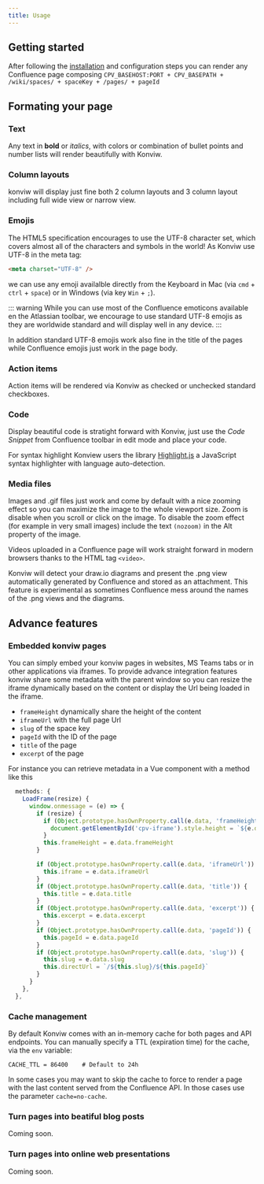 ```yaml
---
title: Usage
---
```


## Getting started

After following the [installation](/installation) and configuration steps you can render any Confluence page composing
`CPV_BASEHOST:PORT + CPV_BASEPATH + /wiki/spaces/ + spaceKey + /pages/ + pageId`

## Formating your page

### Text

Any text in **bold** or _italics_, with colors or combination of bullet points and number lists will render beautifully with Konviw.

### Column layouts

konviw will display just fine both 2 column layouts and 3 column layout including full wide view or narrow view.

### Emojis

The HTML5 specification encourages to use the UTF-8 character set, which covers almost all of the characters and symbols in the world!
As Konviw use UTF-8 in the meta tag:

```html
<meta charset="UTF-8" />
```

we can use any emoji availalble directly from the Keyboard in Mac (via `cmd` + `ctrl` + `space`) or in Windows (via key `Win` + `;`).

::: warning
While you can use most of the Confluence emoticons available en the Atlassian toolbar, we encourage to use standard UTF-8 emojis as they are worldwide standard and will display well in any device.
:::

In addition standard UTF-8 emojis work also fine in the title of the pages while Confluence emojis just work in the page body.

### Action items

Action items will be rendered via Konviw as checked or unchecked standard checkboxes.

### Code

Display beautiful code is stratight forward with Konviw, just use the _Code Snippet_ from Confluence toolbar in edit mode and place your code.

For syntax highlight Konview users the library [Highlight.js](https://highlightjs.org) a JavaScript syntax highlighter with language auto-detection.

### Media files

Images and .gif files just work and come by default with a nice zooming effect so you can maximize the image to the whole viewport size. Zoom is disable when you scroll or click on the image.
To disable the zoom effect (for example in very small images) include the text `(nozoom)` in the Alt property of the image.

Videos uploaded in a Confluence page will work straight forward in modern browsers thanks to the HTML tag `<video>`.

Konviw will detect your draw.io diagrams and present the .png view automatically generated by Confluence and stored as an attachment. This feature is experimental as sometimes Confluence mess around the names of the .png views and the diagrams.

## Advance features

### Embedded konviw pages

You can simply embed your konviw pages in websites, MS Teams tabs or in other applications via iframes. To provide advance integration features konviw share some metadata with the parent window so you can resize the iframe dynamically based on the content or display the Url being loaded in the iframe.

- `frameHeight` dynamically share the height of the content
- `iframeUrl` with the full page Url
- `slug` of the space key
- `pageId` with the ID of the page
- `title` of the page
- `excerpt` of the page

For instance you can retrieve metadata in a Vue component with a method like this

```js
  methods: {
    LoadFrame(resize) {
      window.onmessage = (e) => {
        if (resize) {
          if (Object.prototype.hasOwnProperty.call(e.data, 'frameHeight')) {
            document.getElementById('cpv-iframe').style.height = `${e.data.frameHeight + 30}px`
          }
          this.frameHeight = e.data.frameHeight
        }

        if (Object.prototype.hasOwnProperty.call(e.data, 'iframeUrl')) {
          this.iframe = e.data.iframeUrl
        }
        if (Object.prototype.hasOwnProperty.call(e.data, 'title')) {
          this.title = e.data.title
        }
        if (Object.prototype.hasOwnProperty.call(e.data, 'excerpt')) {
          this.excerpt = e.data.excerpt
        }
        if (Object.prototype.hasOwnProperty.call(e.data, 'pageId')) {
          this.pageId = e.data.pageId
        }
        if (Object.prototype.hasOwnProperty.call(e.data, 'slug')) {
          this.slug = e.data.slug
          this.directUrl = `/${this.slug}/${this.pageId}`
        }
      }
    },
  },
```

### Cache management

By default Konviw comes with an in-memory cache for both pages and API endpoints.
You can manually specify a TTL (expiration time) for the cache, via the `env` variable:

```
CACHE_TTL = 86400    # Default to 24h
```

In some cases you may want to skip the cache to force to render a page with the last content served from the Confluence API. In those cases use the parameter `cache=no-cache`.

### Turn pages into beatiful blog posts

Coming soon.

### Turn pages into online web presentations

Coming soon.
